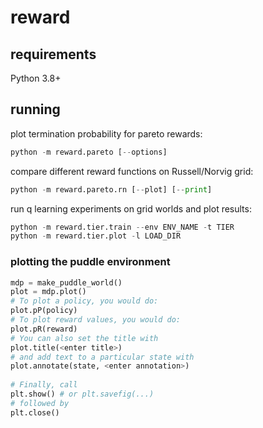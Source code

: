 # reward

## requirements
Python 3.8+

## running
plot termination probability for pareto rewards:
```python
python -m reward.pareto [--options]
```

compare different reward functions on Russell/Norvig grid:
```python
python -m reward.pareto.rn [--plot] [--print]
```

run q learning experiments on grid worlds and plot results:
```python
python -m reward.tier.train --env ENV_NAME -t TIER
python -m reward.tier.plot -l LOAD_DIR
```

### plotting the puddle environment
```python
mdp = make_puddle_world()
plot = mdp.plot()
# To plot a policy, you would do:
plot.pP(policy)
# To plot reward values, you would do:
plot.pR(reward)
# You can also set the title with 
plot.title(<enter title>)
# and add text to a particular state with
plot.annotate(state, <enter annotation>)
 
# Finally, call 
plt.show() # or plt.savefig(...)
# followed by 
plt.close()
```